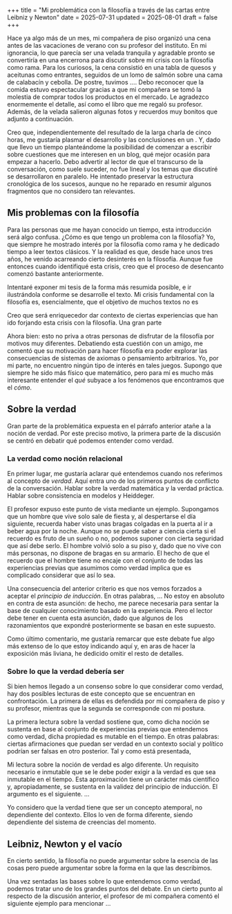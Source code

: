 +++
title = "Mi problemática con la filosofía a través de las cartas entre Leibniz y Newton"
date = 2025-07-31
updated = 2025-08-01
draft = false
+++

Hace ya algo más de un mes, mi compañera de piso organizó una cena antes de las vacaciones de verano con su profesor del instituto. En mi ignorancia, lo que parecía ser una velada tranquila y agradable pronto se convertiría en una encerrona para discutir sobre mi crisis con la filosofía como rama. Para los curiosos, la cena consistió en una tabla de quesos y aceitunas como entrantes, seguidos de un lomo de salmón sobre una cama de calabacín y cebolla. De postre, tuvimos .... Debo reconocer que la comida estuvo espectacular gracias a que mi compañera se tomó la molestia de comprar todos los productos en el mercado. Le agradezco enormemente el detalle, así como el libro que me regaló su profesor. Además, de la velada salieron algunas fotos y recuerdos muy bonitos que adjunto a continuación.

Creo que, independientemente del resultado de la larga charla de cinco horas, me gustaría plasmar el desarrollo y las conclusiones en un . Y, dado que llevo un tiempo planteándome la posibilidad de comenzar a escribir sobre cuestiones que me interesen en un blog, qué mejor ocasión para empezar a hacerlo. Debo advertir al lector de que el transcurso de la conversación, como suele suceder, no fue lineal y los temas que discutiré se desarrollaron en paralelo. He intentado preservar la estructura cronológica de los sucesos, aunque no he reparado en resumir algunos fragmentos que no considero tan relevantes.

## Mis problemas con la filosofía

Para las personas que me hayan conocido un tiempo, esta introducción será algo confusa. ¿Cómo es que tengo un problema con la filosofía? Yo, que siempre he mostrado interés por la filosofía como rama y he dedicado tiempo a leer textos clásicos. Y la realidad es que, desde hace unos tres años, he venido acarreando cierto desinterés en la filosofía. Aunque fue entonces cuando identifiqué esta crisis, creo que el proceso de desencanto comenzó bastante anteriormente.

Intentaré exponer mi tesis de la forma más resumida posible, e ir ilustrándola conforme se desarrolle el texto. Mi crisis fundamental con la filosofía es, esencialmente, que el objetivo de muchos textos no es 

Creo que será enriquecedor dar contexto de ciertas experiencias que han ido forjando esta crisis con la filosofía. Una gran parte

Ahora bien: esto no priva a otras personas de disfrutar de la filosofía por motivos muy diferentes. Debatiendo esta cuestión con un amigo, me comentó que su motivación para hacer filosofía era poder explorar las consecuencias de sistemas de axiomas o pensamiento arbitrarios. Yo, por mi parte, no encuentro ningún tipo de interés en tales juegos. Supongo que siempre he sido más físico que matemático, pero para mí es mucho más interesante entender el _qué_ subyace a los fenómenos que encontramos que el _cómo_.

## Sobre la verdad

Gran parte de la problemática expuesta en el párrafo anterior atañe a la noción de verdad. Por este preciso motivo, la primera parte de la discusión se centró en debatir qué podemos entender como verdad.

### La verdad como noción relacional 

En primer lugar, me gustaría aclarar qué entendemos cuando nos referimos al concepto de _verdad_. Aquí entra uno de los primeros puntos de conflicto de la conversación. Hablar sobre la verdad matemática y la verdad práctica. Hablar sobre consistencia en modelos y Heiddeger.


El profesor expuso este punto de vista mediante un ejemplo. Supongamos que un hombre que vive solo sale de fiesta y, al despertarse el día siguiente, recuerda haber visto unas bragas colgadas en la puerta al ir a beber agua por la noche. Aunque no se puede saber a ciencia cierta si el recuerdo es fruto de un sueño o no, podemos suponer con cierta seguridad que así debe serlo. El hombre volvió solo a su piso y, dado que no vive con más personas, no dispone de bragas en su armario. El hecho de que el recuerdo que el hombre tiene no encaje con el conjunto de todas las experiencias previas que asumimos como verdad implica que es complicado considerar que así lo sea.

Una consecuencia del anterior criterio es que nos vemos forzados a aceptar el _principio de inducción_. En otras palabras, ... No estoy en absoluto en contra de esta asunción: de hecho, me parece necesaria para sentar la base de cualquier conocimiento basado en la experiencia. Pero el lector debe tener en cuenta esta asunción, dado que algunos de los razonamientos que expondré posteriormente se basan en este supuesto.

Como último comentario, me gustaría remarcar que este debate fue algo más extenso de lo que estoy indicando aquí y, en aras de hacer la exposición más liviana, he dedicido omitir el resto de detalles.

### Sobre lo que la verdad debería ser

Si bien hemos llegado a un consenso sobre lo que considerar como verdad, hay dos posibles lecturas de este concepto que se encuentran en confrontación. La primera de ellas es defendida por mi compañera de piso y su profesor, mientras que la segunda se corresponde con mi postura.

La primera lectura sobre la verdad sostiene que, como dicha noción se sustenta en base al conjunto de experiencias previas que entendemos como verdad, dicha propiedad es mutable en el tiempo. En otras palabras: ciertas afirmaciones que puedan ser verdad en un contexto social y político podrían ser falsas en otro posterior. Tal y como está presentada, 

Mi lectura sobre la noción de verdad es algo diferente. Un requisito necesario e inmutable que se le debe poder exigir a la verdad es que sea inmutable en el tiempo. Esta aproximación tiene un carácter más científico y, apropiadamente, se sustenta en la validez del principio de inducción. El argumento es el siguiente. ...



Yo considero que la verdad tiene que ser un concepto atemporal, no dependiente del contexto. Ellos lo ven de forma diferente, siendo dependiente del sistema de creencias del momento.

## Leibniz, Newton y el vacío

En cierto sentido, la filosofía no puede argumentar sobre la esencia de las cosas pero puede argumentar sobre la forma en la que las describimos.

Una vez sentadas las bases sobre lo que entendemos como verdad, podemos tratar uno de los grandes puntos del debate. En un cierto punto al respecto de la discusión anterior, el profesor de mi compañera comentó el siguiente ejemplo para mencionar ... 